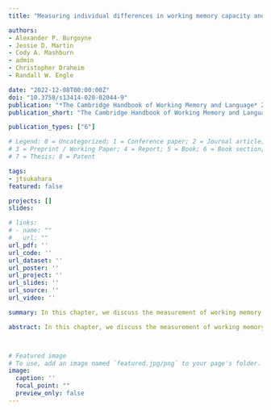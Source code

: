 ```yaml
---
title: "Measuring individual differences in working memory capacity and attention control and their contribution to language comprehension"

authors:
- Alexander P. Burgoyne
- Jessie D. Martin
- Cody A. Mashburn
- admin
- Christopher Draheim
- Randall W. Engle

date: "2022-12-08T00:00:00Z"
doi: "10.3758/s13414-020-02044-9"
publication: "*The Cambridge Handbook of Working Memory and Language* 247-272"
publication_short: "The Cambridge Handbook of Working Memory and Language"

publication_types: ["6"]

# Legend: 0 = Uncategorized; 1 = Conference paper; 2 = Journal article;
# 3 = Preprint / Working Paper; 4 = Report; 5 = Book; 6 = Book section;
# 7 = Thesis; 8 = Patent

tags:
- jtsukahara
featured: false

projects: []
slides: 

# links:
# - name: ""
#   url: ""
url_pdf: ''
url_code: ''
url_dataset: ''
url_poster: ''
url_project: ''
url_slides: ''
url_source: ''
url_video: ''

summary: In this chapter, we discuss the measurement of working memory capacity and attention control. We describe the relationship between working memory capacity, attention control, and language comprehension.

abstract: In this chapter, we discuss the measurement of working memory capacity and attention control. First, we examine the origins of complex span measures of working memory capacity, which were created to better understand the cognitive processes underpinning language comprehension. We then discuss the executive attention theory of working memory, which places attention control at the center of individual differences in working memory capacity and fluid intelligence. Next, we describe the relationship between working memory capacity, attention control, and language comprehension, and discuss how maintenance and disengagement – two functions supported by the control of attention – contribute to performance across a range of cognitive tasks. Afterward, we discuss challenges associated with measuring working memory capacity and attention control and identify factors that threaten the construct and criterion validity of these measures. We also detail the steps our laboratory has taken to refine the measurement of these cognitive constructs. We close by providing practical recommendations and resources to researchers who wish to use measures of working memory capacity and attention control in their work.



# Featured image
# To use, add an image named `featured.jpg/png` to your page's folder. 
image:
  caption: ''
  focal_point: ""
  preview_only: false
---
```


